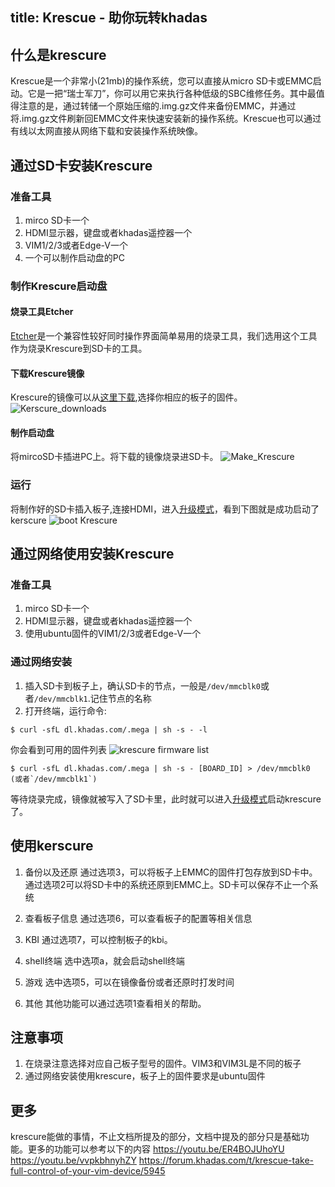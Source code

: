 title: Krescue - 助你玩转khadas
---

## 什么是krescure

Krescue是一个非常小(21mb)的操作系统，您可以直接从micro SD卡或EMMC启动。它是一把“瑞士军刀”，你可以用它来执行各种低级的SBC维修任务。其中最值得注意的是，通过转储一个原始压缩的.img.gz文件来备份EMMC，并通过将.img.gz文件刷新回EMMC文件来快速安装新的操作系统。Krescue也可以通过有线以太网直接从网络下载和安装操作系统映像。

## 通过SD卡安装Krescure

### 准备工具
1. mirco SD卡一个
2. HDMI显示器，键盘或者khadas遥控器一个
3. VIM1/2/3或者Edge-V一个
4. 一个可以制作启动盘的PC

### 制作Krescure启动盘
#### 烧录工具Etcher
[Etcher](https://www.balena.io/etcher/)是一个兼容性较好同时操作界面简单易用的烧录工具，我们选用这个工具作为烧录Krescure到SD卡的工具。

#### 下载Krescure镜像
Krescure的镜像可以从[这里下载](https://dl.khadas.com/Firmware/Krescue/dump/),选择你相应的板子的固件。
![Kerscure_downloads](/images/vim1/Krescure_downloads.png)

#### 制作启动盘
将mircoSD卡插进PC上。将下载的镜像烧录进SD卡。
![Make_Krescure](/images/vim1/HowtoUseEtcher.png)


### 运行
将制作好的SD卡插入板子,连接HDMI，进入[升级模式](https://docs.khadas.com/zh-cn/vim3/HowtoBootIntoUpgradeMode.html)，看到下图就是成功启动了kerscure
![boot Krescure](/images/vim1/krescure_boot.png)

## 通过网络使用安装Krescure

### 准备工具
1. mirco SD卡一个
2. HDMI显示器，键盘或者khadas遥控器一个
3. 使用ubuntu固件的VIM1/2/3或者Edge-V一个

### 通过网络安装
1. 插入SD卡到板子上，确认SD卡的节点，一般是`/dev/mmcblk0`或者`/dev/mmcblk1`.记住节点的名称
2. 打开终端，运行命令:
```
$ curl -sfL dl.khadas.com/.mega | sh -s - -l
```
你会看到可用的固件列表
![krescure firmware list](/images/vim1/krescure_list.png)
```
$ curl -sfL dl.khadas.com/.mega | sh -s - [BOARD_ID] > /dev/mmcblk0 (或者`/dev/mmcblk1`)
```
等待烧录完成，镜像就被写入了SD卡里，此时就可以进入[升级模式](https://docs.khadas.com/zh-cn/vim3/HowtoBootIntoUpgradeMode.html)启动krescure了。

## 使用kerscure

1. 备份以及还原
通过选项3，可以将板子上EMMC的固件打包存放到SD卡中。通过选项2可以将SD卡中的系统还原到EMMC上。SD卡可以保存不止一个系统

2. 查看板子信息
通过选项6，可以查看板子的配置等相关信息

3. KBI
通过选项7，可以控制板子的kbi。

4. shell终端
选中选项a，就会启动shell终端

5. 游戏
选中选项5，可以在镜像备份或者还原时打发时间

6. 其他
其他功能可以通过选项1查看相关的帮助。

## 注意事项

1. 在烧录注意选择对应自己板子型号的固件。VIM3和VIM3L是不同的板子
2. 通过网络安装使用krescure，板子上的固件要求是ubuntu固件

## 更多 

krescure能做的事情，不止文档所提及的部分，文档中提及的部分只是基础功能。更多的功能可以参考以下的内容
https://youtu.be/ER4BOJUhoYU
https://youtu.be/vvpkbhnyhZY
https://forum.khadas.com/t/krescue-take-full-control-of-your-vim-device/5945
